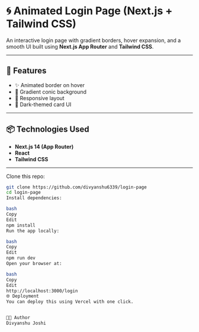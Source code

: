 # 🌀 Animated Login Page (Next.js + Tailwind CSS)

An interactive login page with gradient borders, hover expansion, and a smooth UI built using **Next.js App Router** and **Tailwind CSS**.

---

## 🚀 Features

- ✨ Animated border on hover  
- 🎨 Gradient conic background  
- 🎯 Responsive layout  
- 🌙 Dark-themed card UI

---

## 📦 Technologies Used

- **Next.js 14 (App Router)**
- **React**
- **Tailwind CSS**

---

Clone this repo:
```bash
git clone https://github.com/divyanshu6339/login-page
cd login-page
Install dependencies:

bash
Copy
Edit
npm install
Run the app locally:

bash
Copy
Edit
npm run dev
Open your browser at:

bash
Copy
Edit
http://localhost:3000/login
🌐 Deployment
You can deploy this using Vercel with one click.


🧑‍💻 Author
Divyanshu Joshi
